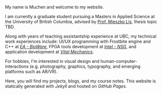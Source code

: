 
My name is Muchen and welcome to my website.

I am currently a graduate student pursuing a Masters in Applied Science at the University of British Columbia, advised by [Prof. Mieszko Lis](http://mieszko.ece.ubc.ca/), thesis topic TBD.

Along with years of teaching assistantship experience at UBC, my technical work experiences include: UI/UX programming with Frostbite engine and C++ at *[EA - BioWare](https://www.bioware.com)*, FPGA tools development at *[Intel - NSG](https://www.intel.ca/content/www/ca/en/homepage.html)*, and application development at *[Vital Mechanics](https://www.vitalmechanics.com)*.

For hobbies, I'm interested in visual design and human-computer-interactions (e.g. photography, graphics, typography, and emerging platforms such as AR/VR).

Here, you will find my projects, blogs, and my course notes. This website is statically generated with *Jekyll* and hosted on *GitHub Pages*.
